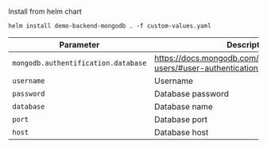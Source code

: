 Install from helm chart

```
helm install demo-backend-mongodb . -f custom-values.yaml
```


| Parameter           | Description                                                    | Default                                                 |
|---------------------|----------------------------------------------------------------|---------------------------------------------------------|
| `mongodb.authentification.database`      | https://docs.mongodb.com/manual/core/security-users/#user-authentication-database                 | `nil`                                                   |
| `username`  | Username                      | `nil`                                                   |
| `password`     | Database password                              | `nil`                                         |
| `database`     | Database name   | `nil`                                                   |
| `port`    | Database port                                  | `nil`                                               |
| `host`  | Database host                                        | `nil`                                       |